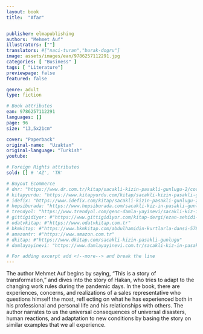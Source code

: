 ```yaml
---
layout: book
title:  "Afar"


publisher: elmapublishing
authors: "Mehmet Auf"
illustrators: [""]
translators: #["naci-turan","burak-dogru"]
image: assets/images/ean/9786257112291.jpg
categories: [ "Business" ]
tags: [ "Literature"]
previewpage: false
featured: false

genre: adult
type: fiction

# Book attributes
ean: 9786257112291
languages: []
page: 96
size: "13,5x21cm"

cover: "Paperback"
original-name:  "Uzaktan"
original-language: "Turkish"
youtube:

# Foreign Rights attributes
sold: [] # 'AZ', 'TR'

# Buyout Ecommerce
# dnr: "https://www.dr.com.tr/kitap/sacakli-kizin-pasakli-gunlugu-2/cocuk-ve-genclik/genclik-10-yas/roman-oyku/urunno=0001893059001"
# kitapyurdu: "https://www.kitapyurdu.com/kitap/sacakli-kizin-pasakli-gunlugu-2-/560122.html&filter_name=Sa%C3%A7akl%C4%B1+K%C4%B1z%27%C4%B1n+Pasakl%C4%B1+G%C3%BCnl%C3%BC%C4%9F%C3%BC+2"
# idefix: "https://www.idefix.com/kitap/sacakli-kizin-pasakli-gunlugu-2/cocuk-ve-genclik/genclik-10-yas/roman-oyku/urunno=0001893059001"
# hepsiburada: "https://www.hepsiburada.com/sacakli-kiz-in-pasakli-gunlugu-2-damla-yayinevi-p-HBV000012ER86"
# trendyol: "https://www.trendyol.com/genc-damla-yayinevi/sacakli-kiz-in-pasakli-gunlugu-2-p-54825777"
# gittigidiyor: #"https://www.gittigidiyor.com/kitap-dergi/ezan-sehidi-adnan-menderes_pdp_732728793"
# odatvkitap: #"https://www.odatvkitap.com.tr"
# bkmkitap: #"https://www.bkmkitap.com/abdulhamidin-kurtlarla-dansi-578226"
# amazontr: #"https://www.amazon.com.tr"
# dkitap: #"https://www.dkitap.com/sacakli-kizin-pasakli-gunlugu"
# damlayayinevi: "https://www.damlayayinevi.com.tr/sacakli-kiz-in-pasakli-gunlugu-2-bu-iste-bi-terslik-var"

# For adding excerpt add <!--more--> and break the line
---
```

The author Mehmet Auf begins by saying, “This
is a story of transformation,” and dives into the
story of Hakan, who tries to adapt to the changing
work rules during the pandemic days. In the book,
there are experiences, concerns, and realizations
of a sales representative who questions himself
the most, refl ecting on what he has experienced
both in his professional and personal life and his
relationships with others. The author narrates to us
the universal consequences of universal disasters,
human reactions, and adaptation to new conditions
by basing the story on similar examples that we all
experience.
<!--more--> 

